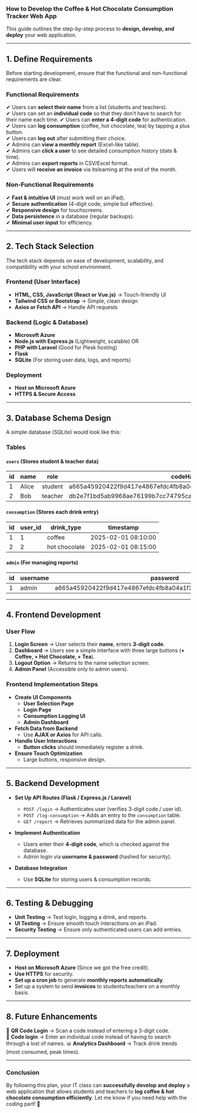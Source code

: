 ### **How to Develop the Coffee & Hot Chocolate Consumption Tracker Web App**
This guide outlines the step-by-step process to **design, develop, and deploy** your web application.

---

## **1. Define Requirements**
Before starting development, ensure that the functional and non-functional requirements are clear.

### **Functional Requirements**
✔ Users can **select their name** from a list (students and teachers).  
✔ Users can set an **individual code** so that they don't have to search for their name each time.
✔ Users can **enter a 4-digit code** for authentication.  
✔ Users can **log consumption** (coffee, hot chocolate, tea) by tapping a plus button.  
✔ Users can **log out** after submitting their choice.  
✔ Admins can **view a monthly report** (Excel-like table).  
✔ Admins can **click a user** to see detailed consumption history (date & time).  
✔ Admins can **export reports** in CSV/Excel format.  
✔ Users will **receive an invoice** via itslearning at the end of the month.

### **Non-Functional Requirements**
✔ **Fast & intuitive UI** (must work well on an iPad).  
✔ **Secure authentication** (4-digit code, simple but effective).  
✔ **Responsive design** for touchscreens.  
✔ **Data persistence** in a database (regular backups).  
✔ **Minimal user input** for efficiency.  

---

## **2. Tech Stack Selection**
The tech stack depends on ease of development, scalability, and compatibility with your school environment.

### **Frontend (User Interface)**
- **HTML, CSS, JavaScript (React or Vue.js)** → Touch-friendly UI  
- **Tailwind CSS or Bootstrap** → Simple, clean design  
- **Axios or Fetch API** → Handle API requests  

### **Backend (Logic & Database)**
- **Microsoft Azure**
- **Node.js with Express.js** (Lightweight, scalable) OR  
- **PHP with Laravel** (Good for Plesk hosting)  
- **Flask** 
- **SQLite** (For storing user data, logs, and reports)  

### **Deployment**
- **Host on Microsoft Azure**   
- **HTTPS & Secure Access**  

---

## **3. Database Schema Design**
A simple database (SQLite) would look like this:

### **Tables**
#### `users` (Stores student & teacher data)
| id  | name  | role    | codeHash                                                         |     |
| --- | ----- | ------- | ---------------------------------------------------------------- | --- |
| 1   | Alice | student | a665a45920422f9d417e4867efdc4fb8a04a1f3fff1fa07e998e86f7f7a27ae3 |     |
| 2   | Bob   | teacher | db2e7f1bd5ab9968ae76199b7cc74795ca7404d5a08d78567715ce532f9d2669 |     |

#### `consumption` (Stores each drink entry)
| id  | user_id | drink_type    | timestamp           |
| --- | ------- | ------------- | ------------------- |
| 1   | 1       | coffee        | 2025-02-01 08:10:00 |
| 2   | 2       | hot chocolate | 2025-02-01 08:15:00 |

#### `admin` (For managing reports)
| id  | username | password                                                         |     |
| --- | -------- | ---------------------------------------------------------------- | --- |
| 1   | admin    | a665a45920422f9d417e4867efdc4fb8a04a1f3fff1fa07e998e86f7f7a27ae3 |     |

---

## **4. Frontend Development**
### **User Flow**
1. **Login Screen** → User selects their **name**, enters **3-digit code**.  
2. **Dashboard** → Users see a simple interface with three large buttons (**+ Coffee, + Hot Chocolate, + Tea**).  
3. **Logout Option** → Returns to the name selection screen.  
4. **Admin Panel** (Accessible only to admin users).  

### **Frontend Implementation Steps**
- **Create UI Components**
  - **User Selection Page**
  - **Login Page**
  - **Consumption Logging UI**
  - **Admin Dashboard**
- **Fetch Data from Backend**
  - Use **AJAX or Axios** for API calls.
- **Handle User Interactions**
  - **Button clicks** should immediately register a drink.
- **Ensure Touch Optimization**
  - Large buttons, responsive design.

---

## **5. Backend Development**
- **Set Up API Routes (Flask / Express.js / Laravel)**
  - `POST /login` → Authenticates user (verifies 3-digit code / user id).  
  - `POST /log-consumption` → Adds an entry to the `consumption` table.  
  - `GET /report` → Retrieves summarized data for the admin panel.  

- **Implement Authentication**
  - Users enter their **4-digit code**, which is checked against the database.  
  - Admin login via **username & password** (hashed for security).  

- **Database Integration**
  - Use **SQLite** for storing users & consumption records.  

---

## **6. Testing & Debugging**
- **Unit Testing** → Test login, logging a drink, and reports.  
- **UI Testing** → Ensure smooth touch interactions on an iPad.  
- **Security Testing** → Ensure only authenticated users can add entries.  

---

## **7. Deployment**
- **Host on Microsoft Azure** (Since we got the free credit).  
- **Use HTTPS** for security.  
- **Set up a cron job** to generate **monthly reports automatically**.  
- Set up a system to send **invoices** to students/teachers on a monthly basis.

---

## **8. Future Enhancements**
🚀 **QR Code Login** → Scan a code instead of entering a 3-digit code.  
📝 **Code login** → Enter an individual code instead of having to search through a lost of names.
📊 **Analytics Dashboard** → Track drink trends (most consumed, peak times).  

---

### **Conclusion**
By following this plan, your IT class can **successfully develop and deploy** a web application that allows students and teachers to **log coffee & hot chocolate consumption efficiently**. Let me know if you need help with the coding part! 🚀
